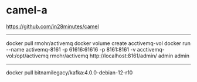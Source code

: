 # camel-a

https://github.com/in28minutes/camel

-----
docker pull rmohr/activemq
docker volume create acctivemq-vol
docker run --name activemq-8161 -p 61616:61616 -p 8161:8161 -v acctivemq-vol:/opt/activemq rmohr/activemq
http://localhost:8161/admin/
admin
admin


----
docker pull bitnamilegacy/kafka:4.0.0-debian-12-r10